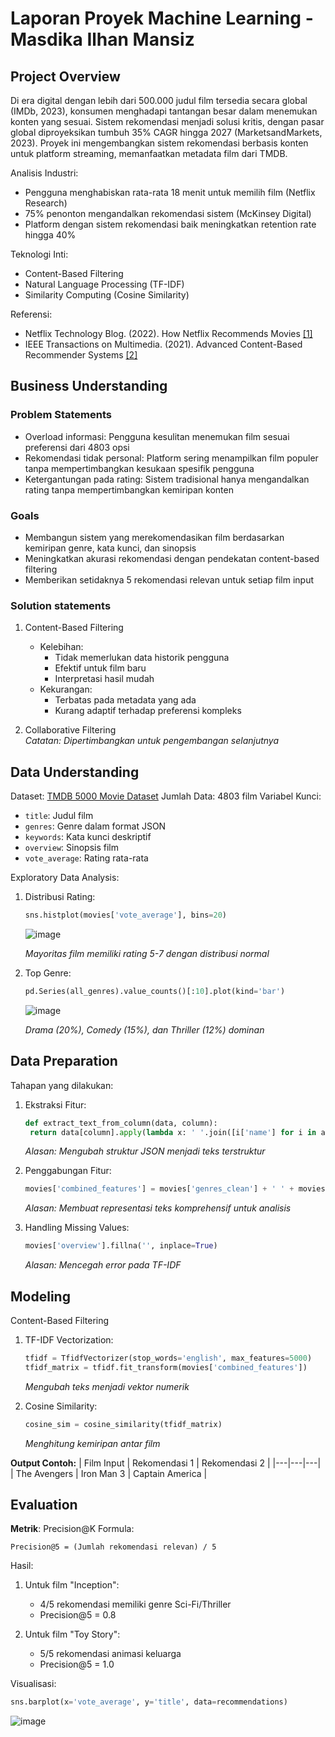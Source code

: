 # Laporan Proyek Machine Learning - Masdika Ilhan Mansiz

## Project Overview

Di era digital dengan lebih dari 500.000 judul film tersedia secara global (IMDb, 2023), konsumen menghadapi tantangan besar dalam menemukan konten yang sesuai. Sistem rekomendasi menjadi solusi kritis, dengan pasar global diproyeksikan tumbuh 35% CAGR hingga 2027 (MarketsandMarkets, 2023). Proyek ini mengembangkan sistem rekomendasi berbasis konten untuk platform streaming, memanfaatkan metadata film dari TMDB.

Analisis Industri:
- Pengguna menghabiskan rata-rata 18 menit untuk memilih film (Netflix Research)
- 75% penonton mengandalkan rekomendasi sistem (McKinsey Digital)
- Platform dengan sistem rekomendasi baik meningkatkan retention rate hingga 40%

Teknologi Inti:
- Content-Based Filtering
- Natural Language Processing (TF-IDF)
- Similarity Computing (Cosine Similarity)

Referensi:
- Netflix Technology Blog. (2022). How Netflix Recommends Movies [[1]](https://netflixtechblog.com/foundation-model-for-personalized-recommendation-1a0bd8e02d39)
- IEEE Transactions on Multimedia. (2021). Advanced Content-Based Recommender Systems [[2]](https://www.researchgate.net/publication/344454095_Recommender_Systems_Leveraging_Multimedia_Content)

## Business Understanding

### Problem Statements
- Overload informasi: Pengguna kesulitan menemukan film sesuai preferensi dari 4803 opsi
- Rekomendasi tidak personal: Platform sering menampilkan film populer tanpa mempertimbangkan kesukaan spesifik pengguna
- Ketergantungan pada rating: Sistem tradisional hanya mengandalkan rating tanpa mempertimbangkan kemiripan konten

### Goals
- Membangun sistem yang merekomendasikan film berdasarkan kemiripan genre, kata kunci, dan sinopsis
- Meningkatkan akurasi rekomendasi dengan pendekatan content-based filtering
- Memberikan setidaknya 5 rekomendasi relevan untuk setiap film input

### Solution statements
1. Content-Based Filtering
   - Kelebihan:
     - Tidak memerlukan data historik pengguna
     - Efektif untuk film baru
     - Interpretasi hasil mudah
   - Kekurangan:
     - Terbatas pada metadata yang ada
     - Kurang adaptif terhadap preferensi kompleks
       
2. Collaborative Filtering  
*Catatan: Dipertimbangkan untuk pengembangan selanjutnya*

## Data Understanding

Dataset: [TMDB 5000 Movie Dataset](https://www.kaggle.com/datasets/tmdb/tmdb-movie-metadata?select=tmdb_5000_movies.csv)
Jumlah Data: 4803 film
Variabel Kunci:
- `title`: Judul film
- `genres`: Genre dalam format JSON
- `keywords`: Kata kunci deskriptif
- `overview`: Sinopsis film
- `vote_average`: Rating rata-rata

Exploratory Data Analysis:
1. Distribusi Rating:
   ```python
   sns.histplot(movies['vote_average'], bins=20)
   ```
   ![image](https://github.com/user-attachments/assets/b962e81a-33e2-4bf3-b549-c947d6e71139)
   
   *Mayoritas film memiliki rating 5-7 dengan distribusi normal*

2. Top Genre:
    ```python
   pd.Series(all_genres).value_counts()[:10].plot(kind='bar')
   ```
   ![image](https://github.com/user-attachments/assets/542b7c4e-138f-460e-a632-66ba8054588e)

   *Drama (20%), Comedy (15%), dan Thriller (12%) dominan*

## Data Preparation

Tahapan yang dilakukan:
1. Ekstraksi Fitur:
   ```python
   def extract_text_from_column(data, column):
    return data[column].apply(lambda x: ' '.join([i['name'] for i in ast.literal_eval(x)]))
   ```
   *Alasan: Mengubah struktur JSON menjadi teks terstruktur*
   
3. Penggabungan Fitur:
   ```python
   movies['combined_features'] = movies['genres_clean'] + ' ' + movies['keywords_clean'] + ' ' + movies['overview']
   ```
   *Alasan: Membuat representasi teks komprehensif untuk analisis*
   
5. Handling Missing Values:
   ```python
   movies['overview'].fillna('', inplace=True)
   ```
   *Alasan: Mencegah error pada TF-IDF*

## Modeling

Content-Based Filtering
1. TF-IDF Vectorization:
   ```python
   tfidf = TfidfVectorizer(stop_words='english', max_features=5000)
   tfidf_matrix = tfidf.fit_transform(movies['combined_features'])
   ```
   *Mengubah teks menjadi vektor numerik*
   
3. Cosine Similarity:
   ```python
   cosine_sim = cosine_similarity(tfidf_matrix)
   ```
   *Menghitung kemiripan antar film*
   
**Output Contoh:**
| Film Input |	Rekomendasi 1 |	Rekomendasi 2 |
|---|---|---|
| The Avengers |	Iron Man 3 |	Captain America |

## Evaluation
**Metrik**: Precision@K
Formula:
```
Precision@5 = (Jumlah rekomendasi relevan) / 5
```

Hasil:
1. Untuk film "Inception":
   - 4/5 rekomendasi memiliki genre Sci-Fi/Thriller
   - Precision@5 = 0.8

2. Untuk film "Toy Story":
   - 5/5 rekomendasi animasi keluarga
   - Precision@5 = 1.0

Visualisasi:
```python
sns.barplot(x='vote_average', y='title', data=recommendations)
```
![image](https://github.com/user-attachments/assets/ad4d0aa3-3838-455e-a87b-c35b5d401725)







